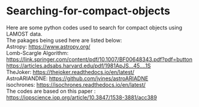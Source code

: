 # Searching-for-compact-objects
Here are some python codes used to search for compact objects using LAMOST data.  
The pakages being used here are listed below:  
Astropy: https://www.astropy.org/    
Lomb-Scargle Algorithm:      
    https://link.springer.com/content/pdf/10.1007/BF00648343.pdf?pdf=button  
    https://articles.adsabs.harvard.edu/pdf/1981ApJS...45....1S  
TheJoker: https://thejoker.readthedocs.io/en/latest/  
AstroARIANDNE: https://github.com/jvines/astroARIADNE  
isochrones: https://isochrones.readthedocs.io/en/latest/  
The codes are based on this paper : https://iopscience.iop.org/article/10.3847/1538-3881/acc389  



